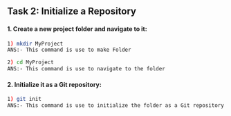 ## **Task 2: Initialize a Repository**
#### **1. Create a new project folder and navigate to it:**
```bash
1) mkdir MyProject
ANS:- This command is use to make Folder

2) cd MyProject
ANS:- This command is use to navigate to the folder
```

#### **2. Initialize it as a Git repository:**   
```bash
1) git init
ANS:- This command is use to initialize the folder as a Git repository
